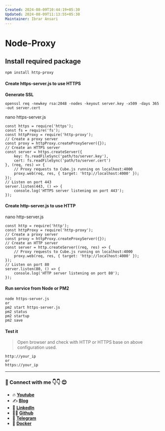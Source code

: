 ```yaml
---
Created: 2024-08-09T10:44:19+05:30
Updated: 2024-08-09T11:13:55+05:30
Maintainer: Ibrar Ansari
---
```

# Node-Proxy

##  Install required package
```
npm install http-proxy
```
#### Create https-server.js to use HTTPS
**Generate SSL**
```
openssl req -newkey rsa:2048 -nodes -keyout server.key -x509 -days 365 -out server.cert
```
nano https-server.js
```
const https = require('https');
const fs = require('fs');
const httpProxy = require('http-proxy');
// Create a proxy server
const proxy = httpProxy.createProxyServer({});
// Create an HTTPS server
const server = https.createServer({
    key: fs.readFileSync('path/to/server.key'),
    cert: fs.readFileSync('path/to/server.cert')
}, (req, res) => {
    // Proxy requests to Cube.js running on localhost:4000
    proxy.web(req, res, { target: 'http://localhost:4000' });
});
// Listen on port 443
server.listen(443, () => {
    console.log('HTTPS server listening on port 443');
});
```

#### Create http-server.js to use HTTP
nano http-server.js
```
const http = require('http');
const httpProxy = require('http-proxy');
// Create a proxy server
const proxy = httpProxy.createProxyServer({});
// Create an HTTP server
const server = http.createServer((req, res) => {
    // Proxy requests to Cube.js running on localhost:4000
    proxy.web(req, res, { target: 'http://localhost:4000' });
});
// Listen on port 80
server.listen(80, () => {
    console.log('HTTP server listening on port 80');
});
```

#### Run service from Node or PM2
```
node https-server.js
or 
pm2 start https-server.js
pm2 status
pm2 startup
pm2 save
```

#### Test it
> Open browser and check with HTTP or HTTPS base on above configuration used.

```
http://your_ip
or
https://your_ip
```
---
### 💼 Connect with me 👇👇 😊

- 🔥 [**Youtube**](https://www.youtube.com/@DevOpsinAction?sub_confirmation=1)
- ✍ [**Blog**](https://ibraransari.blogspot.com/)
- 💼 [**LinkedIn**](https://www.linkedin.com/in/ansariibrar/)
- 👨‍💻 [**Github**](https://github.com/meibraransari?tab=repositories)
- 💬 [**Telegram**](https://t.me/DevOpsinActionTelegram)
- 🐳 [**Docker**](https://hub.docker.com/u/ibraransaridocker)
